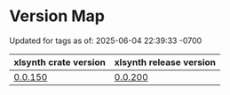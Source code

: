 # Version Map

Updated for tags as of: 2025-06-04 22:39:33 -0700

| xlsynth crate version                               | xlsynth release version                                             |
| --------------------------------------------------- | ------------------------------------------------------------------- |
| [0.0.150](https://crates.io/crates/xlsynth/0.0.150) | [0.0.200](https://github.com/xlsynth/xlsynth/releases/tag/v0.0.200) |
